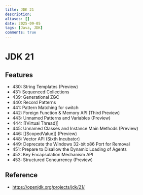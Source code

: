 ```yaml
---
title: JDK 21
description:
aliases: []
date: 2025-09-05
tags: [Java, JDK]
comments: true
---
```

# JDK 21
## Features
- 430: String Templates (Preview)
- 431: Sequenced Collections
- 439: Generational ZGC
- 440: Record Patterns
- 441: Pattern Matching for switch
- 442: Foreign Function & Memory API (Third Preview)
- 443: Unnamed Patterns and Variables (Preview)
- 444: [[Virtual Thread]]
- 445: Unnamed Classes and Instance Main Methods (Preview)
- 446: [[ScopedValue]] (Preview)
- 448: Vector API (Sixth Incubator)
- 449: Deprecate the Windows 32-bit x86 Port for Removal
- 451: Prepare to Disallow the Dynamic Loading of Agents
- 452: Key Encapsulation Mechanism API
- 453: Structured Concurrency (Preview)

## Reference
- https://openjdk.org/projects/jdk/21/